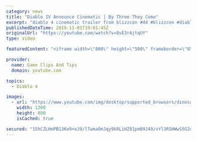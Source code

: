 ```yaml
---
category: news
title: "Diablo IV Announce Cinematic | By Three They Come"
excerpt: "diablo 4 cinematic trailer from blizzcon #d4 #blizzcon #diablo."
publishedDateTime: 2019-11-01T19:01:45Z
originalUrl: "https://youtube.com/watch?v=0vE3rAjtqUY"
type: video

featuredContent: "<iframe width=\"800\" height=\"500\" frameborder=\"0\" src=\"https://www.youtube.com/embed/0vE3rAjtqUY\" allow=\"accelerometer; autoplay; encrypted-media; gyroscope; picture-in-picture\" allowfullscreen></iframe>"

provider:
  name: Game Clips And Tips
  domain: youtube.com

topics:
  - Diablo 4

images:
  - url: "https://www.youtube.com/img/desktop/supported_browsers/dinosaur.png"
    width: 1200
    height: 800
    isCached: true

secured: "15hCZLHmPB13Ke9+eJ9/lTwmaOmJqy9kRLiHZ81pmB9J49/vYl3RSHWwS5G2uBlIo858VRqSoyvQICEY/i6BlS4pNUg4GneDIj650tnx54vQSyFxN41ORRAbPpblanNs6u8te5KP3rT4lZpGvPCcaGvTYsIFSAWvmB5T3dwDufL7ckZCZeIohdYGYUVE+Wuy1cnS4xpd/N36cBTnmalbljXZhi7Zkt52cOl+ZbByX7g9s/LpNeVNH+UJi4ev4v9bQOb5Y4HJpP++xEg2CyNb303VzC2/Pt+0FYjaaBpgbyZOI23JZ2kip2gI7Eo4s9HN9r2JOAGa7RV6i45VZ0yFVeyKjyPLpGFzfrxUlmO/sa490oIjBdq1Tl+aiFHIZp48mS4Kizov0blN8Jv+Q9NOZg==;mxp/QjSrhMzMuyH9TnhyGg=="
---
```


